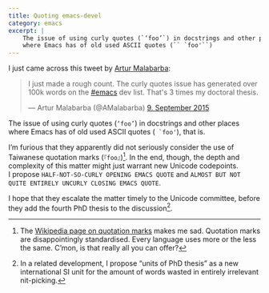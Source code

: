 ```yaml
---
title: Quoting emacs-devel
category: emacs
excerpt: |
    The issue of using curly quotes (`‘foo’`) in docstrings and other places
    where Emacs has of old used ASCII quotes (`` `foo'``)
---
```


I just came across this tweet by
[Artur Malabarba](https://twitter.com/AMalabarba):

<blockquote class="twitter-tweet" lang="de"><p lang="en" dir="ltr"> I just made
a rough count. The curly quotes issue has generated over 100k words on the <a
href="https://twitter.com/hashtag/emacs?src=hash">#emacs</a> dev list.
That&#39;s 3 times my doctoral thesis.</p>&mdash; Artur Malabarba (@AMalabarba)
<a href="https://twitter.com/AMalabarba/status/641598687467163648">9. September
2015</a>
</blockquote>

The issue of using curly quotes (`‘foo’`) in docstrings and other places where
Emacs has of old used ASCII quotes (`` `foo'``), that is.

I’m furious that they apparently did not seriously consider the use of Taiwanese
quotation marks (`『foo』`)[^1].  In the end, though, the depth and complexity
of this matter might just warrant new Unicode codepoints.  I propose
`HALF-NOT-SO-CURLY OPENING EMACS QUOTE` and `ALMOST BUT NOT QUITE ENTIRELY
UNCURLY CLOSING EMACS QUOTE`.

I hope that they escalate the matter timely to the Unicode committee, before
they add the fourth PhD thesis to the discussion[^4].

[^1]: The
    [Wikipedia page on quotation marks](https://en.wikipedia.org/wiki/Quotation_mark#Summary_table_for_all_languages)
    makes me sad.  Quotation marks are disappointingly standardised.  Every
    language uses more or the less the same.  C’mon, is that really all you can
    offer?

[^4]: In a related development, I propose “units of PhD thesis”
    as a new international SI unit for the amount of words wasted in entirely
    irrelevant nit-picking.
